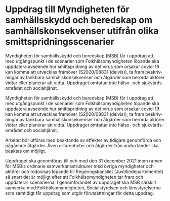 # Uppdrag till Myndigheten för samhälls­skydd och beredskap om samhälls­konsekvenser utifrån olika smitt­spridnings­scenarier

Myndigheten för samhälls­skydd och beredskap (MSB) får i uppdrag att, med utgångs­punkt i de scenarier som Folk­hälso­myndig­heten löpande ska upp­datera avseende hur smitt­spridning av det virus som orsakar covid-19 kan komma att utvecklas framöver (S2020/08831 (delvis)), ta fram beskriv­ningar av tänkbara samhälls­konse­kvenser och åtgärder som berörda aktörer vidtar eller planerar att vidta. Uppdraget omfattar inte hälso- och sjukvårds­området och social­tjänst.

Myndigheten för samhälls­skydd och beredskap (MSB) får i uppdrag att, med utgångs­punkt i de scenarier som Folk­hälso­myndig­heten löpande ska upp­datera avseende hur smitt­spridning av det virus som orsakar covid-19 kan komma att utvecklas framöver (S2020/08831 (delvis)), ta fram beskriv­ningar av tänkbara samhälls­konse­kvenser och åtgärder som berörda aktörer vidtar eller planerar att vidta. Uppdraget omfattar inte hälso- och sjukvårds­området och social­tjänst.

Arbetet bör utföras med beaktande av effekter av tidigare genom­förda och pågående åtgärder. Även erfaren­heter och åtgärder från andra länder ska beaktas om möjligt.

Uppdraget ska genom­föras till och med den 31 december 2021 inom ramen för MSB:s ordinarie samverkans­strukturer med övriga myndig­heter och aktörer och redovisas löpande till Regerings­kansliet (Justitie­departe­mentet) så snart det är möjligt efter att Folk­hälso­myndig­heten tar fram och uppdaterar scenarierna. I genom­förandet av uppdraget ska MSB särskilt sam­verka med Folk­hälso­myndigheten, Social­styrelsen och läns­styrel­serna som samtidigt får uppdrag som utgör förut­sätt­ningar för detta uppdrag.
